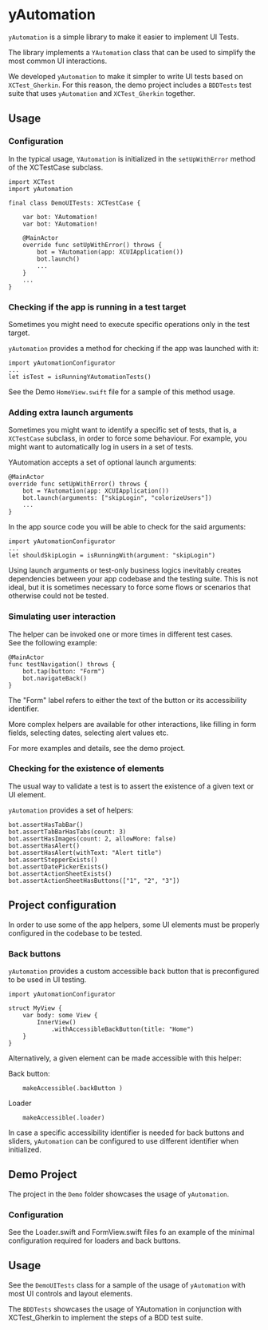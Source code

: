 # yAutomation

`yAutomation` is a simple library to make it easier to implement UI Tests.

The library implements a `YAutomation` class that can be used to simplify the most common UI interactions.

We developed `yAutomation` to make it simpler to write UI tests based on `XCTest_Gherkin`. For this reason, the demo project includes a `BDDTests` test suite that uses `yAutomation` and `XCTest_Gherkin` together.

## Usage

### Configuration

In the typical usage, `YAutomation` is initialized in the `setUpWithError` method of the XCTestCase subclass.

    import XCTest
    import yAutomation
    
    final class DemoUITests: XCTestCase {

        var bot: YAutomation!
        var bot: YAutomation!

        @MainActor
        override func setUpWithError() throws {
            bot = YAutomation(app: XCUIApplication())
            bot.launch()
            ...
        }
        ...
    }

### Checking if the app is running in a test target

Sometimes you might need to execute specific operations only in the test target.

`yAutomation` provides a method for checking if the app was launched with it:

    import yAutomationConfigurator
    ...
    let isTest = isRunningYAutomationTests()

See the Demo `HomeView.swift` file for a sample of this method usage.

### Adding extra launch arguments

Sometimes you might want to identify a specific set of tests, that is, a `XCTestCase` subclass, in order to force some behaviour. For example, you might want to automatically log in users in a set of tests.

YAutomation accepts a set of optional launch arguments:


    @MainActor
    override func setUpWithError() throws {
        bot = YAutomation(app: XCUIApplication())
        bot.launch(arguments: ["skipLogin", "colorizeUsers"])
        ...
    }
    
In the app source code you will be able to check for the said arguments:

    import yAutomationConfigurator
    ...
    let shouldSkipLogin = isRunningWith(argument: "skipLogin")

Using launch arguments or test-only business logics inevitably creates dependencies between your app codebase and the testing suite. This is not ideal, but it is sometimes necessary to force some flows or scenarios that otherwise could not be tested.

### Simulating user interaction

The helper can be invoked one or more times in different test cases.  
See the following example:

    @MainActor
    func testNavigation() throws {
        bot.tap(button: "Form")
        bot.navigateBack()
    }

The "Form" label refers to either the text of the button or its accessibility identifier.

More complex helpers are available for other interactions, like filling in form fields, selecting dates, selecting alert values etc.

For more examples and details, see the demo project.

### Checking for the existence of elements

The usual way to validate a test is to assert the existence of a given text or UI element.

`yAutomation` provides a set of helpers:

    bot.assertHasTabBar()
    bot.assertTabBarHasTabs(count: 3)
    bot.assertHasImages(count: 2, allowMore: false)
    bot.assertHasAlert()
    bot.assertHasAlert(withText: "Alert title")
    bot.assertStepperExists()
    bot.assertDatePickerExists()
    bot.assertActionSheetExists()
    bot.assertActionSheetHasButtons(["1", "2", "3"])


## Project configuration
In order to use some of the app helpers, some UI elements must be properly configured in the codebase to be tested.


### Back buttons

`yAutomation` provides a custom accessible back button that is preconfigured to be used in UI testing.

    import yAutomationConfigurator
    
    struct MyView {
        var body: some View {
            InnerView()
                .withAccessibleBackButton(title: "Home")
        }
    }

Alternatively, a given element can be made accessible with this helper:

Back button:

        makeAccessible(.backButton )

Loader

        makeAccessible(.loader)
      
In case a specific accessibility identifier is needed for back buttons and sliders, `yAutomation` can be configured to use different identifier when initialized.

## Demo Project

The project in the `Demo` folder showcases the usage of `yAutomation`.

### Configuration
See the Loader.swift and FormView.swift files fo an example of the minimal configuration required for loaders and back buttons.

## Usage

See the `DemoUITests` class for a sample of the usage of `yAutomation` with most UI controls and layout elements.

The `BDDTests` showcases the usage of YAutomation in conjunction with XCTest_Gherkin to implement the steps of a BDD test suite.
